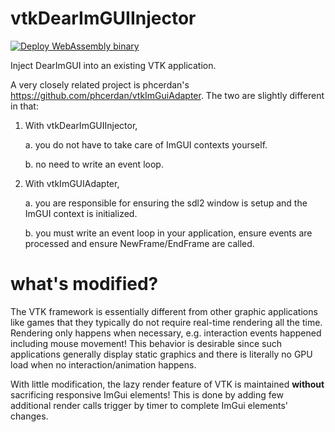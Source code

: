 # vtkDearImGUIInjector
[![Deploy WebAssembly binary](https://github.com/jspanchu/vtkDearImGUIInjector/actions/workflows/build-wasm.yml/badge.svg)](https://github.com/jspanchu/vtkDearImGUIInjector/actions/workflows/build-wasm.yml)

Inject DearImGUI into an existing VTK application.

A very closely related project is phcerdan's https://github.com/phcerdan/vtkImGuiAdapter.
The two are slightly different in that:
1. With vtkDearImGUIInjector, 
    
    a. you do not have to take care of ImGUI contexts yourself.
    
    b. no need to write an event loop.
2. With vtkImGUIAdapter,
    
    a. you are responsible for ensuring the sdl2 window is setup and the ImGUI context is initialized.
    
    b. you must write an event loop in your application, ensure events are processed and ensure NewFrame/EndFrame are called.

# what's modified?
The VTK framework is essentially different from other graphic applications like games that they typically do not require real-time rendering all the time. Rendering only happens when necessary, e.g. interaction events happened including mouse movement! This behavior is desirable since such applications generally display static graphics and there is literally no GPU load when no interaction/animation happens. 

With little modification, the lazy render feature of VTK is maintained **without** sacrificing responsive ImGui elements! This is done by adding few additional render calls trigger by timer to complete ImGui elements' changes.